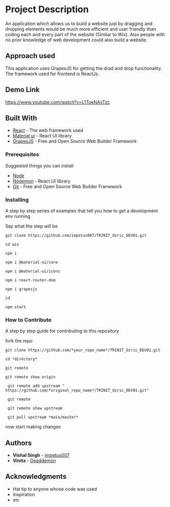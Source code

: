 # Project Description

An application which allows us to build a website just by dragging and dropping elements would be much more efficient and user friendly than coding each and every part of the website (Similar to Wix). Also people with no prior knowledge of web development could also build a website.

## Approach used 

This application uses GrapesJS for getting the drad and drop functionality. 
The framework used for frontend is ReactJs.

## Demo Link
https://www.youtube.com/watch?v=L1ToeNAxTzc



## Built With

* [React](https://reactjs.org/) - The web framework used
* [Material ui](https://mui.com/) - React UI library
* [GrapesJS](https://grapesjs.com/) - Free and Open Source Web Builder Framework


### Prerequisites

Suggested things you can install  
* [Node](https://nodejs.org/en/)  
* [Nodemon](https://nodemon.io/) - React UI library
* [Git](https://git-scm.com/) - Free and Open Source Web Builder Framework


 

### Installing

A step by step series of examples that tell you how to get a development env running

Say what the step will be

```
git clone https://github.com/impetus007/TRINIT_Ozric_DEV01.git
```
```
cd wix
```

```
npm i
```
```
npm i @material-ui/core
```
```
npm i @material-ui/icons
```
```
npm i react-router-dom
```
```
npm i grapesjs
```

```
cd 
```

 
```
npm start
```

### How to Contribute

A step by step guide for contributing to this repository

fork the repo

```
git clone https://github.com/*your_repo_name*/TRINIT_Ozric_DEV01.git
```
```
cd *directory*
```

```
git remote
```

```
git remote show origin
```
 

```
 git remote add upstream " https://github.com/*original_repo_name*/TRINIT_Ozric_DEV01.git"
```

```
 git remote
```

```
 git remote show upstream
```

```
 git pull upstream *main/master*
```

now start making changes
 

 
## Authors

* **Vishal Singh** - [impetus007](https://github.com/impetus007)
* **Vinita**       - [Deaddemon](https://github.com/Deaddemon)

 

## Acknowledgments

* Hat tip to anyone whose code was used
* Inspiration
* etc

